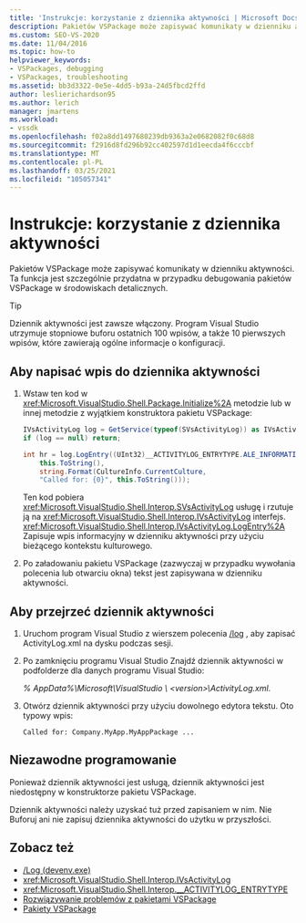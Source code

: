 ```yaml
---
title: 'Instrukcje: korzystanie z dziennika aktywności | Microsoft Docs'
description: Pakietów VSPackage może zapisywać komunikaty w dzienniku aktywności. Dowiedz się, jak używać dziennika aktywności do debugowania pakietów VSPackage w środowiskach detalicznych.
ms.custom: SEO-VS-2020
ms.date: 11/04/2016
ms.topic: how-to
helpviewer_keywords:
- VSPackages, debugging
- VSPackages, troubleshooting
ms.assetid: bb3d3322-0e5e-4dd5-b93a-24d5fbcd2ffd
author: leslierichardson95
ms.author: lerich
manager: jmartens
ms.workload:
- vssdk
ms.openlocfilehash: f02a8dd1497680239db9363a2e0682082f0c68d8
ms.sourcegitcommit: f2916d8fd296b92cc402597d1d1eecda4f6cccbf
ms.translationtype: MT
ms.contentlocale: pl-PL
ms.lasthandoff: 03/25/2021
ms.locfileid: "105057341"
---
```

# <a name="how-to-use-the-activity-log"></a>Instrukcje: korzystanie z dziennika aktywności
Pakietów VSPackage może zapisywać komunikaty w dzienniku aktywności. Ta funkcja jest szczególnie przydatna w przypadku debugowania pakietów VSPackage w środowiskach detalicznych.

> [!TIP]
> Dziennik aktywności jest zawsze włączony. Program Visual Studio utrzymuje stopniowe buforu ostatnich 100 wpisów, a także 10 pierwszych wpisów, które zawierają ogólne informacje o konfiguracji.

## <a name="to-write-an-entry-to-the-activity-log"></a>Aby napisać wpis do dziennika aktywności

1. Wstaw ten kod w <xref:Microsoft.VisualStudio.Shell.Package.Initialize%2A> metodzie lub w innej metodzie z wyjątkiem konstruktora pakietu VSPackage:

    ```csharp
    IVsActivityLog log = GetService(typeof(SVsActivityLog)) as IVsActivityLog;
    if (log == null) return;

    int hr = log.LogEntry((UInt32)__ACTIVITYLOG_ENTRYTYPE.ALE_INFORMATION,
        this.ToString(),
        string.Format(CultureInfo.CurrentCulture,
        "Called for: {0}", this.ToString()));
    ```

     Ten kod pobiera <xref:Microsoft.VisualStudio.Shell.Interop.SVsActivityLog> usługę i rzutuje ją na <xref:Microsoft.VisualStudio.Shell.Interop.IVsActivityLog> interfejs. <xref:Microsoft.VisualStudio.Shell.Interop.IVsActivityLog.LogEntry%2A> Zapisuje wpis informacyjny w dzienniku aktywności przy użyciu bieżącego kontekstu kulturowego.

2. Po załadowaniu pakietu VSPackage (zazwyczaj w przypadku wywołania polecenia lub otwarciu okna) tekst jest zapisywana w dzienniku aktywności.

## <a name="to-examine-the-activity-log"></a>Aby przejrzeć dziennik aktywności

1. Uruchom program Visual Studio z wierszem polecenia [/log](../ide/reference/log-devenv-exe.md) , aby zapisać ActivityLog.xml na dysku podczas sesji.

2. Po zamknięciu programu Visual Studio Znajdź dziennik aktywności w podfolderze dla danych programu Visual Studio:

   <em> *% AppData%</em>\Microsoft\VisualStudio \\ \<version>\ActivityLog.xml*.

3. Otwórz dziennik aktywności przy użyciu dowolnego edytora tekstu. Oto typowy wpis:

   ```
   Called for: Company.MyApp.MyAppPackage ...
   ```

## <a name="robust-programming"></a>Niezawodne programowanie

Ponieważ dziennik aktywności jest usługą, dziennik aktywności jest niedostępny w konstruktorze pakietu VSPackage.

Dziennik aktywności należy uzyskać tuż przed zapisaniem w nim. Nie Buforuj ani nie zapisuj dziennika aktywności do użytku w przyszłości.

## <a name="see-also"></a>Zobacz też

- [/Log (devenv.exe)](../ide/reference/log-devenv-exe.md)
- <xref:Microsoft.VisualStudio.Shell.Interop.IVsActivityLog>
- <xref:Microsoft.VisualStudio.Shell.Interop.__ACTIVITYLOG_ENTRYTYPE>
- [Rozwiązywanie problemów z pakietami VSPackage](../extensibility/troubleshooting-vspackages.md)
- [Pakiety VSPackage](../extensibility/internals/vspackages.md)
